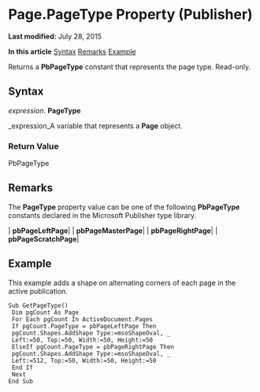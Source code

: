 
# Page.PageType Property (Publisher)

 **Last modified:** July 28, 2015

 **In this article**
 [Syntax](#sectionSection0)
 [Remarks](#sectionSection1)
 [Example](#sectionSection2)


Returns a  **PbPageType** constant that represents the page type. Read-only.


## Syntax
<a name="sectionSection0"> </a>

 _expression_. **PageType**

 _expression_A variable that represents a  **Page** object.


### Return Value

PbPageType


## Remarks
<a name="sectionSection1"> </a>

The  **PageType** property value can be one of the following **PbPageType** constants declared in the Microsoft Publisher type library.



| **pbPageLeftPage**|
| **pbPageMasterPage**|
| **pbPageRightPage**|
| **pbPageScratchPage**|

## Example
<a name="sectionSection2"> </a>

This example adds a shape on alternating corners of each page in the active publication.


```
Sub GetPageType() 
 Dim pgCount As Page 
 For Each pgCount In ActiveDocument.Pages 
 If pgCount.PageType = pbPageLeftPage Then 
 pgCount.Shapes.AddShape Type:=msoShapeOval, _ 
 Left:=50, Top:=50, Width:=50, Height:=50 
 ElseIf pgCount.PageType = pbPageRightPage Then 
 pgCount.Shapes.AddShape Type:=msoShapeOval, _ 
 Left:=512, Top:=50, Width:=50, Height:=50 
 End If 
 Next 
End Sub
```

